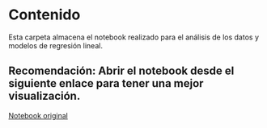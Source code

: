 # Contenido
Esta carpeta almacena el notebook realizado para el análisis de los datos y modelos de regresión lineal.

## Recomendación: Abrir el notebook desde el siguiente enlace para tener una mejor visualización.
[Notebook original](https://colab.research.google.com/drive/1OSbDDMYNDMRsXZi7BFcfjadVbAyeyEBv?usp=sharing)
